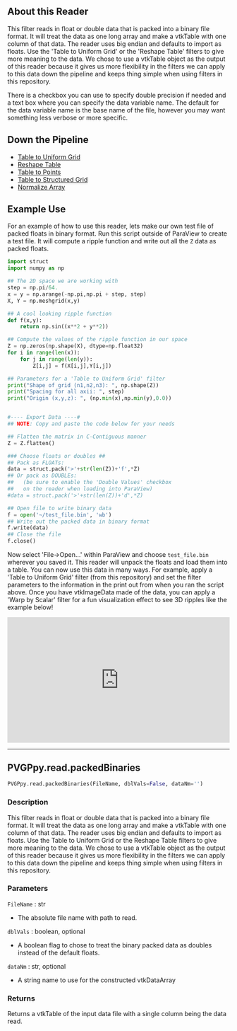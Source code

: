 ## About this Reader
This filter reads in float or double data that is packed into a binary file format. It will treat the data as one long array and make a vtkTable with one column of that data. The reader uses big endian and defaults to import as floats. Use the 'Table to Uniform Grid' or the 'Reshape Table' filters to give more meaning to the data. We chose to use a vtkTable object as the output of this reader because it gives us more flexibility in the filters we can apply to this data down the pipeline and keeps thing simple when using filters in this repository.

There is a checkbox you can use to specify double precision if needed and a text box where you can specify the data variable name. The default for the data variable name is the base name of the file, however you may want something less verbose or more specific.

## Down the Pipeline
- [Table to Uniform Grid](../filt/Table-to-Uniform-Grid.md)
- [Reshape Table](../filt/Reshape-Table.md)
- [Table to Points](https://www.paraview.org/Wiki/ParaView/Users_Guide/List_of_filters#Table_To_Points)
- [Table to Structured Grid](https://www.paraview.org/Wiki/ParaView/Users_Guide/List_of_filters#Table_To_Structured_Grid)
- [Normalize Array](../filt/Normalize-Array.md)


## Example Use
For an example of how to use this reader, lets make our own test file of packed floats in binary format. Run this script outside of ParaView to create a test file. It will compute a ripple function and write out all the `Z` data as packed floats.

```python hl_lines="29 33"
import struct
import numpy as np

## The 2D space we are working with
step = np.pi/64.
x = y = np.arange(-np.pi,np.pi + step, step)
X, Y = np.meshgrid(x,y)

## A cool looking ripple function
def f(x,y):
    return np.sin((x**2 + y**2))

## Compute the values of the ripple function in our space
Z = np.zeros(np.shape(X), dtype=np.float32)
for i in range(len(x)):
    for j in range(len(y)):
        Z[i,j] = f(X[i,j],Y[i,j])

## Parameters for a 'Table to Uniform Grid' filter
print("Shape of grid (n1,n2,n3): ", np.shape(Z))
print("Spacing for all axii: ", step)
print("Origin (x,y,z): ", (np.min(x),np.min(y),0.0))


#---- Export Data ----#
## NOTE: Copy and paste the code below for your needs

## Flatten the matrix in C-Contiguous manner
Z = Z.flatten()

### Choose floats or doubles ##
## Pack as FLOATs:
data = struct.pack('>'+str(len(Z))+'f',*Z)
## Or pack as DOUBLEs:
##   (be sure to enable the 'Double Values' checkbox
##   on the reader when loading into ParaView)
#data = struct.pack('>'+str(len(Z))+'d',*Z)

## Open file to write binary data
f = open('~/test_file.bin', 'wb')
## Write out the packed data in binary format
f.write(data)
## Close the file
f.close()
```
Now select 'File->Open...' within ParaView and choose `test_file.bin` wherever you saved it. This reader will unpack the floats and load them into a table. You can now use this data in many ways. For example, apply a 'Table to Uniform Grid' filter (from this repository) and set the filter parameters to the information in the print out from when you ran the script above. Once you have vtkImageData made of the data, you can apply a 'Warp by Scalar' filter for a fun visualization effect to see 3D ripples like the example below!

<div style="position: relative; padding-bottom: 56.25%; height: 0; overflow: hidden; max-width: 100%; height: auto;">
        <iframe src="https://rawgit.com/banesullivan/PVGPvtk.js/master/StandaloneSceneLoader.html?fileURL=https://dl.dropbox.com/s/6m5ttdbv5bf4ngj/ripple.vtkjs?dl=0" frameborder="0" allowfullscreen style="position: absolute; top: 0; left: 0; width: 100%; height: 100%;"></iframe>
</div>


-----

## PVGPpy.read.packedBinaries

```py
PVGPpy.read.packedBinaries(FileName, dblVals=False, dataNm='')
```

### Description
This filter reads in float or double data that is packed into a binary file format. It will treat the data as one long array and make a vtkTable with one column of that data. The reader uses big endian and defaults to import as floats. Use the Table to Uniform Grid or the Reshape Table filters to give more meaning to the data. We chose to use a vtkTable object as the output of this reader because it gives us more flexibility in the filters we can apply to this data down the pipeline and keeps thing simple when using filters in this repository.

### Parameters
`FileName` : str

- The absolute file name with path to read.

`dblVals` : boolean, optional

- A boolean flag to chose to treat the binary packed data as doubles instead of the default floats.

`dataNm` : str, optional

- A string name to use for the constructed vtkDataArray

### Returns
Returns a vtkTable of the input data file with a single column being the data read.
